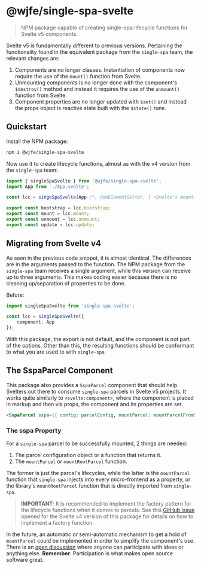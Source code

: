 # @wjfe/single-spa-svelte

> NPM package capable of creating single-spa lifecycle functions for Svelte v5 components.

Svelte v5 is fundamentally different to previous versions.  Pertaining the functionality found in the equivalent 
package from the `single-spa` team, the relevant changes are:

1. Components are no longer classes.  Instantiation of components now require the use of the `mount()` function from 
Svelte.
2. Unmounting components is no longer done with the component's `$destroy()` method and instead it requires the use of 
the `unmount()` function from Svelte.
3. Component properties are no longer updated with `$set()` and instead the props object is reactive state built with 
the `$state()` rune.

## Quickstart

Install the NPM package:

```bash
npm i @wjfe/single-spa-svelte
```

Now use it to create lifecycle functions, almost as with the v4 version from the `single-spa` team:

```typescript
import { singleSpaSvelte } from '@wjfe/single-spa-svelte';
import App from './App.svelte';

const lcc = singeSpaSvelte(App /*, domElementGetter, { <Svelte's mount() options> } */);

export const bootstrap = lcc.bootstrap;
export const mount = lcc.mount;
export const unmount = lcc.unmount;
export const update = lcc.update;
```

## Migrating from Svelte v4

As seen in the previous code snippet, it is almost identical.  The differences are in the arguments passed to the 
function.  The NPM package from the `single-spa` team receives a single argument, while this version can receive up to 
three arguments.  This makes coding easier because there is no cleaning up/separation of properties to be done.

Before:

```typescript
import singleSpaSvelte from 'single-spa-svelte';

const lcc = singleSpaSvelte({
    component: App
});
```

With this package, the export is not default, and the component is not part of the options.  Other than this, the 
resulting functions should be conformant to what you are used to with `single-spa`.

## The SspaParcel Component

This package also provides a `SspaParcel` component that should help Svelters out there to consume `single-spa` 
parcels in Svelte v5 projects.  It works quite similarly to `<svelte:component>`, where the component is placed in 
markup and then via props, the component and its properties are set.

```html
<SspaParcel sspa={{ config: parcelConfig, mountParcel: mountParcelFromSingleSpa }} {...restOfParcelProperties} />
```

### The sspa Property

For a `single-spa` parcel to be successfully mounted, 2 things are needed:

1. The parcel configuration object or a function that returns it.
2. The `mountParcel` or `mountRootParcel` function.

The former is just the parcel's lifecycles, while the latter is the `mountParcel` function that `single-spa` injects 
into every micro-frontend as a property, or the library's `mountRootParcel` function that is directly imported from 
`single-spa`.

> **IMPORTANT**:  It is recommended to implement the factory pattern for the lifecycle functions when it comes to 
> parcels.  See this [GitHub issue](https://github.com/single-spa/single-spa-svelte/issues/28) opened for the Svelte 
> v4 version of this package for details on how to implement a factory function.

In the future, an automatic or semi-automatic mechanism to get a hold of `mountParcel` could be implemented in order 
to simplify the component's use.  There is an [open discussion](https://github.com/WJSoftware/wjfe-single-spa-svelte/discussions/1) 
where anyone can participate with ideas or anything else.  **Remember**:  Participation is what makes open source 
software great.
